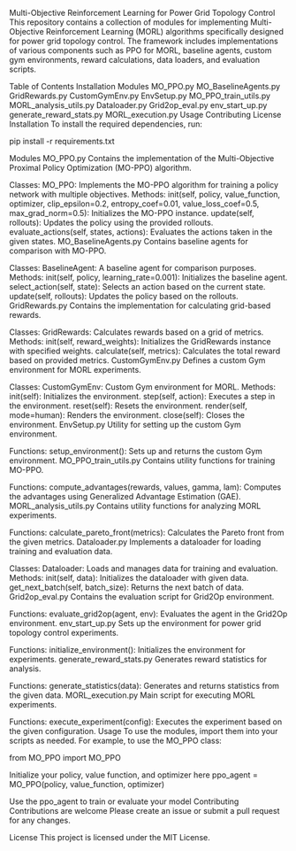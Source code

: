 Multi-Objective Reinforcement Learning for Power Grid Topology Control
This repository contains a collection of modules for implementing Multi-Objective Reinforcement Learning (MORL) algorithms specifically designed for power grid topology control. The framework includes implementations of various components such as PPO for MORL, baseline agents, custom gym environments, reward calculations, data loaders, and evaluation scripts.

Table of Contents
Installation
Modules
MO_PPO.py
MO_BaselineAgents.py
GridRewards.py
CustomGymEnv.py
EnvSetup.py
MO_PPO_train_utils.py
MORL_analysis_utils.py
Dataloader.py
Grid2op_eval.py
env_start_up.py
generate_reward_stats.py
MORL_execution.py
Usage
Contributing
License
Installation
To install the required dependencies, run:

pip install -r requirements.txt

Modules
MO_PPO.py
Contains the implementation of the Multi-Objective Proximal Policy Optimization (MO-PPO) algorithm.

Classes:
MO_PPO: Implements the MO-PPO algorithm for training a policy network with multiple objectives.
Methods:
init(self, policy, value_function, optimizer, clip_epsilon=0.2, entropy_coef=0.01, value_loss_coef=0.5, max_grad_norm=0.5): Initializes the MO-PPO instance.
update(self, rollouts): Updates the policy using the provided rollouts.
evaluate_actions(self, states, actions): Evaluates the actions taken in the given states.
MO_BaselineAgents.py
Contains baseline agents for comparison with MO-PPO.

Classes:
BaselineAgent: A baseline agent for comparison purposes.
Methods:
init(self, policy, learning_rate=0.001): Initializes the baseline agent.
select_action(self, state): Selects an action based on the current state.
update(self, rollouts): Updates the policy based on the rollouts.
GridRewards.py
Contains the implementation for calculating grid-based rewards.

Classes:
GridRewards: Calculates rewards based on a grid of metrics.
Methods:
init(self, reward_weights): Initializes the GridRewards instance with specified weights.
calculate(self, metrics): Calculates the total reward based on provided metrics.
CustomGymEnv.py
Defines a custom Gym environment for MORL experiments.

Classes:
CustomGymEnv: Custom Gym environment for MORL.
Methods:
init(self): Initializes the environment.
step(self, action): Executes a step in the environment.
reset(self): Resets the environment.
render(self, mode=human): Renders the environment.
close(self): Closes the environment.
EnvSetup.py
Utility for setting up the custom Gym environment.

Functions:
setup_environment(): Sets up and returns the custom Gym environment.
MO_PPO_train_utils.py
Contains utility functions for training MO-PPO.

Functions:
compute_advantages(rewards, values, gamma, lam): Computes the advantages using Generalized Advantage Estimation (GAE).
MORL_analysis_utils.py
Contains utility functions for analyzing MORL experiments.

Functions:
calculate_pareto_front(metrics): Calculates the Pareto front from the given metrics.
Dataloader.py
Implements a dataloader for loading training and evaluation data.

Classes:
Dataloader: Loads and manages data for training and evaluation.
Methods:
init(self, data): Initializes the dataloader with given data.
get_next_batch(self, batch_size): Returns the next batch of data.
Grid2op_eval.py
Contains the evaluation script for Grid2Op environment.

Functions:
evaluate_grid2op(agent, env): Evaluates the agent in the Grid2Op environment.
env_start_up.py
Sets up the environment for power grid topology control experiments.

Functions:
initialize_environment(): Initializes the environment for experiments.
generate_reward_stats.py
Generates reward statistics for analysis.

Functions:
generate_statistics(data): Generates and returns statistics from the given data.
MORL_execution.py
Main script for executing MORL experiments.

Functions:
execute_experiment(config): Executes the experiment based on the given configuration.
Usage
To use the modules, import them into your scripts as needed. For example, to use the MO_PPO class:

from MO_PPO import MO_PPO

Initialize your policy, value function, and optimizer here
ppo_agent = MO_PPO(policy, value_function, optimizer)

Use the ppo_agent to train or evaluate your model
Contributing
Contributions are welcome Please create an issue or submit a pull request for any changes.

License
This project is licensed under the MIT License.
